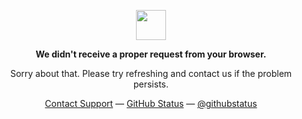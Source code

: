 <p align="center">
	<img width="48" src="https://github.githubassets.com/assets/mona-loading-dark-7701a7b97370.gif">
  <p align="center"><strong>We didn't receive a proper request from your browser.</strong></p>
  <p align="center">Sorry about that. Please try refreshing and contact us if the problem persists.</p>
  <p align="center">
	  <a href="https://www.youtube.com/watch?v=dQw4w9WgXcQ">Contact Support</a> —
	  <a href="https://www.youtube.com/watch?v=dQw4w9WgXcQ">GitHub Status</a> —
	  <a href="https://www.youtube.com/watch?v=dQw4w9WgXcQ">@githubstatus</a>
  </p>
<p>